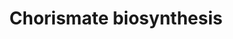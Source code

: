 ---
annotations:
- type: Pathway Ontology
  value: shikimate metabolic pathway
authors:
- J.Heckman
- MaintBot
- Ddigles
- Egonw
- DeSl
- Khanspers
- Eweitz
description: 'Chorismate, an intermediate in the synthesis of the aromatic amino acids
  and the vitamins, p-aminobenzoate and p-hydroxybenzoate, is synthesized by the shikimate
  pathway. The shikimate pathway has been found to be common to all eukaryotes and
  prokaryotes studied thus far (as reported in (CITS:[1943992])).  In Saccharomyces
  cerevisiae the initial step is catalyzed by two deoxy-D-arabino-heptulosonate-7-phosphate
  (DAHP) synthase isoenzymes, one of which (ARO3) is feedback inhibited by phenylalanine,
  and the other (ARO4) by tyrosine (CITS:[1943992]).  Both DAHP isoenzymes are derepressed
  by amino acid starvation (general control of amino acid biosynthesis) (CITS:[2906401]).  The
  5 subsequent reactions are catalyzed by the pentafunctional arom enzyme, Aro1p (CITS:[1943992][2825635]).  Aro1p
  is a mosaic of five monofunctional domains, each of which corresponds to one of
  five separate monofunctional E. coli enzymes (CITS:[1943992][2825635]).  The last
  step of chorismate biosynthesis, before the pathway branches to synthesize different
  terminal products, is catalyzed by Aro2p (CITS:[Jones][1943992]).  SOURCE: SGD pathways,
  http://pathway.yeastgenome.org/server.html Based on http://pathway.yeastgenome.org/biocyc/'
last-edited: 2021-05-20
organisms:
- Saccharomyces cerevisiae
redirect_from:
- /index.php/Pathway:WP479
- /instance/WP479
schema-jsonld:
- '@context': https://schema.org/
  '@id': https://wikipathways.github.io/pathways/WP479.html
  '@type': Dataset
  creator:
    '@type': Organization
    name: WikiPathways
  description: 'Chorismate, an intermediate in the synthesis of the aromatic amino
    acids and the vitamins, p-aminobenzoate and p-hydroxybenzoate, is synthesized
    by the shikimate pathway. The shikimate pathway has been found to be common to
    all eukaryotes and prokaryotes studied thus far (as reported in (CITS:[1943992])).  In
    Saccharomyces cerevisiae the initial step is catalyzed by two deoxy-D-arabino-heptulosonate-7-phosphate
    (DAHP) synthase isoenzymes, one of which (ARO3) is feedback inhibited by phenylalanine,
    and the other (ARO4) by tyrosine (CITS:[1943992]).  Both DAHP isoenzymes are derepressed
    by amino acid starvation (general control of amino acid biosynthesis) (CITS:[2906401]).  The
    5 subsequent reactions are catalyzed by the pentafunctional arom enzyme, Aro1p
    (CITS:[1943992][2825635]).  Aro1p is a mosaic of five monofunctional domains,
    each of which corresponds to one of five separate monofunctional E. coli enzymes
    (CITS:[1943992][2825635]).  The last step of chorismate biosynthesis, before the
    pathway branches to synthesize different terminal products, is catalyzed by Aro2p
    (CITS:[Jones][1943992]).  SOURCE: SGD pathways, http://pathway.yeastgenome.org/server.html
    Based on http://pathway.yeastgenome.org/biocyc/'
  keywords:
  - shikimate
  - ARO4
  - ARO1
  - chorismate
  - 3-deoxy-arabino-heptulosonate-7-phosphate
  - NADP
  - ARO2
  - 3-dehydro-shikimate
  - ADP
  - phosphate
  - H2O
  - 3-dehydroquinate
  - shikimate-3-phosphate
  - NADPH
  - erythrose-4-phosphate
  - ATP
  - 5-enolypyruvylshikimate-3-phosphate
  - ARO3
  - phosphoenolpyruvate
  license: CC0
  name: Chorismate biosynthesis
seo: CreativeWork
title: Chorismate biosynthesis
wpid: WP479
---